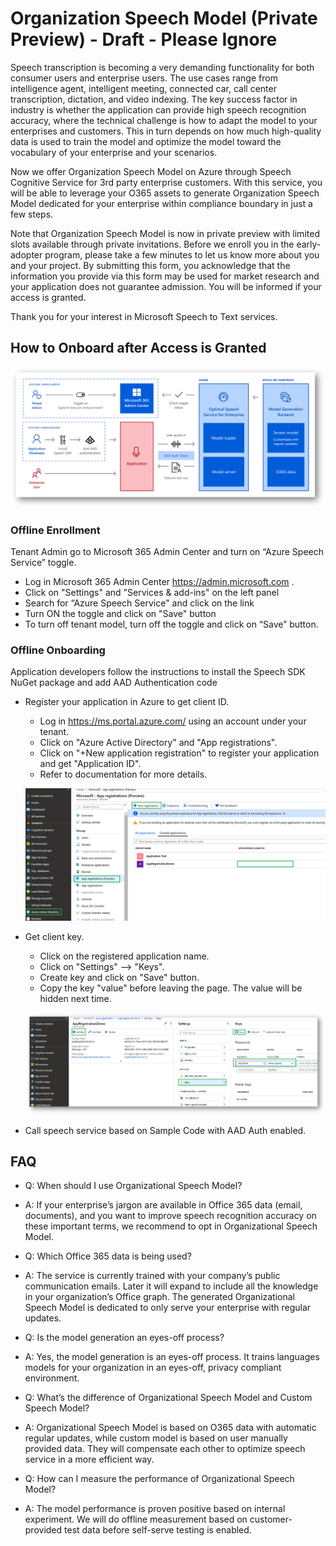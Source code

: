 # Organization Speech Model (Private Preview) - Draft - Please Ignore

Speech transcription is becoming a very demanding functionality for both consumer users and enterprise users. The use cases range from intelligence agent, intelligent meeting, connected car, call center transcription, dictation, and video indexing. The key success factor in industry is whether the application can provide high speech recognition accuracy, where the technical challenge is how to adapt the model to your enterprises and customers. This in turn depends on how much high-quality data is used to train the model and optimize the model toward the vocabulary of your enterprise and your scenarios.   
 
Now we offer Organization Speech Model on Azure through Speech Cognitive Service for 3rd party enterprise customers. With this service, you will be able to leverage your O365 assets to generate Organization Speech Model dedicated for your enterprise within compliance boundary in just a few steps. 

Note that Organization Speech Model is now in private preview with limited slots available through private invitations. Before we enroll you in the early-adopter program, please take a few minutes to let us know more about you and your project. By submitting this form, you acknowledge that the information you provide via this form may be used for market research and your application does not guarantee admission. You will be informed if your access is granted.

Thank you for your interest in Microsoft Speech to Text services. 

## How to Onboard after Access is Granted
![OnboardingFlow](https://github.com/MicrosoftDocs/SpeechService/blob/master/quickstart/organization-speech-model/flow.png)

### Offline Enrollment
Tenant Admin go to Microsoft 365 Admin Center and turn on “Azure Speech Service” toggle. 

* Log in Microsoft 365 Admin Center https://admin.microsoft.com .
* Click on "Settings" and "Services & add-ins" on the left panel
* Search for “Azure Speech Service" and click on the link
* Turn ON the toggle and click on "Save" button
* To turn off tenant model, turn off the toggle and click on “Save” button.

### Offline Onboarding
Application developers follow the instructions to install the Speech SDK NuGet package and add AAD Authentication code

* Register your application in Azure to get client ID.
  * Log in https://ms.portal.azure.com/ using an account under your tenant. 
  * Click on "Azure Active Directory" and "App registrations".
  * Click on "+New application registration" to register your application and get "Application ID".
  * Refer to documentation for more details.
  
  ![Alt Text](https://github.com/MicrosoftDocs/SpeechService/blob/master/quickstart/organization-speech-model/ClientId.png)

* Get client key.
  * Click on the registered application name.
  * Click on "Settings" --> "Keys".
  * Create key and click on "Save" button.
  * Copy the key "value" before leaving the page.  The value will be hidden next time.  
   
  ![Alt Text](https://github.com/MicrosoftDocs/SpeechService/blob/master/quickstart/organization-speech-model/Key.png)
  
* Call speech service based on Sample Code with AAD Auth enabled. 

## FAQ

* Q: When should I use Organizational Speech Model?
* A: If your enterprise’s jargon are available in Office 365 data (email, documents), and you want to improve speech recognition accuracy on these important terms, we recommend to opt in Organizational Speech Model.

* Q: Which Office 365 data is being used? 
* A: The service is currently trained with your company’s public communication emails. Later it will expand to include all the knowledge in your organization’s Office graph. The generated Organizational Speech Model is dedicated to only serve your enterprise with regular updates. 

* Q: Is the model generation an eyes-off process? 
* A: Yes, the model generation is an eyes-off process. It trains languages models for your organization in an eyes-off, privacy compliant environment. 

* Q: What’s the difference of Organizational Speech Model and Custom Speech Model?
* A: Organizational Speech Model is based on O365 data with automatic regular updates, while custom model is based on user manually provided data. They will compensate each other to optimize speech service in a more efficient way.

* Q: How can I measure the performance of Organizational Speech Model? 
* A: The model performance is proven positive based on internal experiment.  We will do offline measurement based on customer-provided test data before self-serve testing is enabled.
